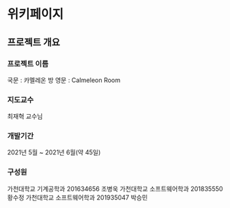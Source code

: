 위키페이지
===============


프로젝트 개요
-------------------
### 프로젝트 이름
국문 : 카멜레온 방
영문 : Calmeleon Room

### 지도교수
최재혁 교수님

### 개발기간
2021년 5월 ~ 2021년 6월(약 45일)

### 구성원
가천대학교 기계공학과 201634656 조병욱
가천대학교 소프트웨어학과 201835550 황수정
가천대학교 소프트웨어학과 201935047 박승민




